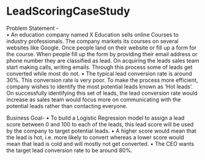 # LeadScoringCaseStudy

Problem Statement -  
•	An education company named X Education sells online Courses to industry professionals. The company markets its courses on several websites like Google. Once people land on their website or fill up a form for the course. When people fill up the form by providing their email address or phone number they are classified as lead. On acquiring the leads sales team start making calls, writing emails. Through this process some of leads get converted while most do not.
•	The typical lead conversion rate is around 30%. This conversion rate is very poor. To make the process more efficient, company wishes to identify the most potential leads known as ‘Hot leads’. On successfully identifying this set of leads, the lead conversion rate would increase as sales team would focus more on communicating with the potential leads rather than contacting everyone.   

Business Goal-
•	To build a Logistic Regression model to assign a lead score between 0 and 100 to each of the leads, this lead score will be used by the company to target potential leads. 
•	A higher score would mean that the lead is hot, i.e. more likely to convert whereas a lower score would mean that lead is cold and will mostly not get converted. 
•	The CEO wants the target lead conversion rate to be around 80%.
